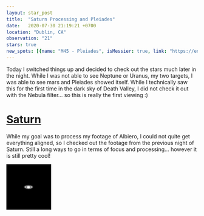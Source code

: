 ```yaml
---
layout: star_post
title:  "Saturn Processing and Pleiades"
date:   2020-07-30 21:19:21 +0700
location: "Dublin, CA"
observation: "21"
stars: true
new_spots: [{name: "M45 - Pleiades", isMessier: true, link: "https://en.wikipedia.org/wiki/Pleiades", date: "July 30, 2020"}]
---
```


Today I switched things up and decided to check out the stars much later in the night. While I was not able to see Neptune or Uranus, my two targets, I was able to see mars and Pleiades showed itself. While I technically saw this for the first time in the dark sky of Death Valley, I did not check it out with the Nebula filter... so this is really the first viewing :)

# [Saturn](#saturn)

While my goal was to process my footage of Albiero, I could not quite get everything aligned, so I checked out the footage from the previous night of Saturn. Still a long ways to go in terms of focus and processing... however it is still pretty cool!

![Saturn](assets/images/Saturn_2_7_30.PNG)